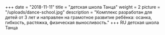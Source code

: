 +++
date = "2018-11-11"
title = "детская школа Танца"
weight = 2
picture = "/uploads/dance-school.jpg"
description = "Комплекс разработан для детей от 3 лет и направлен на грамотное развитие ребёнка: осанка, гибкость, растяжка, физическая выносливость."
+++
RU
детская школа Танца
